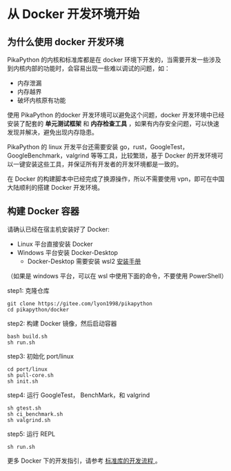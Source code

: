 # 从 Docker 开发环境开始

## 为什么使用 docker 开发环境

PikaPython 的内核和标准库都是在 docker 环境下开发的，当需要开发一些涉及到内核内部的功能时，会容易出现一些难以调试的问题，如：

- 内存泄漏
- 内存越界
- 破坏内核原有功能

使用 PikaPython 的docker 开发环境可以避免这个问题，docker 开发环境中已经安装了配套的 **单元测试框架** 和 **内存检查工具** ，如果有内存安全问题，可以快速发现并解决，避免出现内存隐患。

PikaPython 的 linux 开发平台还需要安装 go，rust，GoogleTest，GoogleBenchmark，valgrind 等等工具，比较繁琐，基于 Docker 的开发环境可以一键安装这些工具，并保证所有开发者的开发环境都是一致的。

在 Docker 的构建脚本中已经完成了换源操作，所以不需要使用 vpn，即可在中国大陆顺利的搭建 Docker 开发环境。


## 构建 Docker 容器

请确认已经在宿主机安装好了 Docker:

- Linux 平台直接安装 Docker
- Windows 平台安装 Docker-Desktop
  - Docker-Desktop 需要安装 wsl2 [安装手册](https://smartide.cn/zh/docs/install/docker/windows/)

（如果是 windows 平台，可以在 wsl 中使用下面的命令，不要使用 PowerShell）

step1: 克隆仓库

``` shell
git clone https://gitee.com/lyon1998/pikapython
cd pikapython/docker 
```

step2: 构建 Docker 镜像，然后启动容器
```
bash build.sh
sh run.sh
```

step3: 初始化 port/linux

``` shell	
cd port/linux
sh pull-core.sh
sh init.sh
```

step4: 运行 GoogleTest， BenchMark，和 valgrind
``` shell
sh gtest.sh
sh ci_benchmark.sh
sh valgrind.sh
```

step5: 运行 REPL
``` shell
sh run.sh
```

更多 Docker 下的开发指引，请参考 [ 标准库的开发流程 ](https://pikadoc.readthedocs.io/zh/latest/contribute_to_stdlib.html)。

